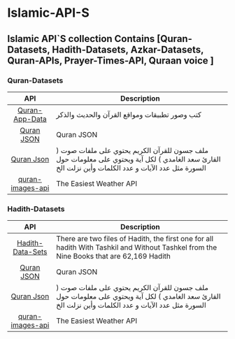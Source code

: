 # Islamic-API-S
## Islamic API`S collection Contains [Quran-Datasets, Hadith-Datasets, Azkar-Datasets, Quran-APIs, Prayer-Times-API, Quraan voice ]



###  Quran-Datasets

|                                            API                                             | Description                                 |
| :----------------------------------------------------------------------------------------: | ------------------------------------------- | 
|                  [Quran-App-Data](https://github.com/Mohamed-Nagdy/Quran-App-Data)         | كتب وصور تطبيقات ومواقع القرآن والحديث والذكر           |
|                            [Quran JSON](https://github.com/semarketir/quranjson)           | Quran JSON                                  | 
|                     [Quran Json](https://github.com/rn0x/Quran-Json)                       | ملف جسون للقرآن الكريم يحتوي على ملفات صوت ( القارئ سعد الغامدي ) لكل آية ويحتوي على معلومات حول السورة مثل عدد الآيات و عدد الكلمات وأين نزلت الخ |
|                         [quran-images-api](https://github.com/BetimShala/quran-images-api) | The Easiest Weather API                     |

###  Hadith-Datasets

|                                            API                                             | Description                                 |
| :----------------------------------------------------------------------------------------: | ------------------------------------------- | 
| [Hadith-Data-Sets](https://github.com/abdelrahmaan/Hadith-Data-Sets)      |There are two files of Hadith, the first one for all hadith With Tashkil and Without Tashkel from the Nine Books that are 62,169 Hadith           |
|                            [Quran JSON](https://github.com/semarketir/quranjson)           | Quran JSON                                  | 
|                     [Quran Json](https://github.com/rn0x/Quran-Json)                       | ملف جسون للقرآن الكريم يحتوي على ملفات صوت ( القارئ سعد الغامدي ) لكل آية ويحتوي على معلومات حول السورة مثل عدد الآيات و عدد الكلمات وأين نزلت الخ |
|                         [quran-images-api](https://github.com/BetimShala/quran-images-api) | The Easiest Weather API                     |

